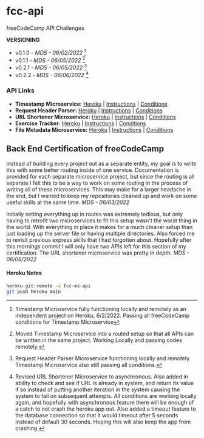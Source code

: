 # fcc-api
freeCodeCamp API Challenges

**VERSIONING**
- v0.1.0 - *MDS - 06/02/2022* [^1]
- v0.1.1 - *MDS - 06/05/2022* [^2]
- v0.2.1 - *MDS - 06/05/2022* [^3]
- v0.2.2 - *MDS - 06/06/2022* [^4]

[^1]: Timestamp Microservice fully functioning locally and remotely as an independent project on Heroku, 6/2/2022. Passing all freeCodeCamp conditions for Timestamp Microservice
[^2]: Moved Timestamp Microservice into a routed setup so that all APIs can be written in the same project. Working Locally and passing codes remotely.
[^3]: Request Header Parser Microservice functioning locally and remotely. Timestamp Microservice also still passing all conditions.
[^4]: Revised URL Shortener Microservice to asynchronous. Also added in ability to check and see if URL is already in system, and return its value if so instead of putting another iteration in the system causing the system to fail on subsequent attempts. All conditions are working locally again, and hopefully with asynchronous feature there will be enough of a catch to not crash the heroku app out. Also added a timeout feature to the database connection so that it would timeout after 5 seconds instead of default 30 seconds. Hoping this will also keep the app from crashing.

### API Links
- **Timestamp Microservice:** [Heroku](https://fcc-ms-api.herokuapp.com/api/timestamp/landing) | [Instructions](https://www.freecodecamp.org/learn/apis-and-microservices/apis-and-microservices-projects/timestamp-microservice) | [Conditions](/documentation/01-timestamp.md)
- **Request Header Parser:** [Heroku](https://fcc-ms-api.herokuapp.com/api/whoami/landing) | [Instructions](https://www.freecodecamp.org/learn/back-end-development-and-apis/back-end-development-and-apis-projects/request-header-parser-microservice) | [Conditions](/documentation/02-request-header-parser.md)
- **URL Shortener Microservice:** [Heroku](https://fcc-ms-api.herokuapp.com/api/shorturl/landing) | [Instructions](https://www.freecodecamp.org/learn/back-end-development-and-apis/back-end-development-and-apis-projects/url-shortener-microservice) | [Conditions](/documentation/03-url-shortener.md)
- **Exercise Tracker:** [Heroku]() | [Instructions](https://www.freecodecamp.org/learn/back-end-development-and-apis/back-end-development-and-apis-projects/exercise-tracker) | [Conditions](/documentation/04-exercise-tracker.md)
- **File Metadata Microservice:** [Heroku]() | [Instructions](https://www.freecodecamp.org/learn/back-end-development-and-apis/back-end-development-and-apis-projects/file-metadata-microservice) | [Conditions](/documentation/05-file-metadata.md)

## Back End Certification of freeCodeCamp
Instead of building every project out as a separate entity, my goal is to write this with some better routing inside of one service. Documentation is provided for each separate microservice project, but since the routing is all separate I felt this to be a way to work on some routing in the process of writing all of these microservices. This may make for a larger headache in the end, but I wanted to keep my repositories cleaned up and work on some useful skills at the same time. 
*MDS - 06/03/2022*

Initially setting everything up in routes was extremely tedious, but only having to retrofit two microservices to fit this setup wasn't the worst thing in the world. With everything in place it makes for a much cleaner setup than just loading up the server file or having multiple directories. Also forced me to revisit previous express skills that I had forgotten about. Hopefully after this mornings commit I will only have two APIs left for this section of my certification. The URL shortener microservice was pretty in depth.
*MDS - 06/06/2022*

#### Heroku Notes
```bash
heroku git:remote -a fcc-ms-api
git push heroku main
```
